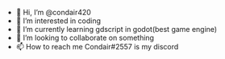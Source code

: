 - 👋 Hi, I’m @condair420
- 👀 I’m interested in coding
- 🌱 I’m currently learning gdscript in godot(best game engine)
- 💞️ I’m looking to collaborate on something
- 📫 How to reach me Condair#2557 is my discord 

<!---
condair420/condair420 is a ✨ special ✨ repository because its `README.md` (this file) appears on your GitHub profile.
You can click the Preview link to take a look at your changes.
--->
